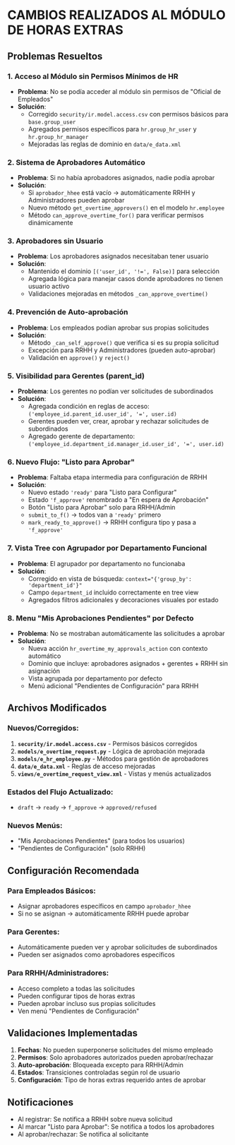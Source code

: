 # CAMBIOS REALIZADOS AL MÓDULO DE HORAS EXTRAS

## Problemas Resueltos

### 1. **Acceso al Módulo sin Permisos Mínimos de HR**
- **Problema**: No se podía acceder al módulo sin permisos de "Oficial de Empleados"
- **Solución**: 
  - Corregido `security/ir.model.access.csv` con permisos básicos para `base.group_user`
  - Agregados permisos específicos para `hr.group_hr_user` y `hr.group_hr_manager`
  - Mejoradas las reglas de dominio en `data/e_data.xml`

### 2. **Sistema de Aprobadores Automático**
- **Problema**: Si no había aprobadores asignados, nadie podía aprobar
- **Solución**: 
  - Si `aprobador_hhee` está vacío → automáticamente RRHH y Administradores pueden aprobar
  - Nuevo método `get_overtime_approvers()` en el modelo `hr.employee`
  - Método `can_approve_overtime_for()` para verificar permisos dinámicamente

### 3. **Aprobadores sin Usuario**
- **Problema**: Los aprobadores asignados necesitaban tener usuario
- **Solución**: 
  - Mantenido el dominio `[('user_id', '!=', False)]` para selección
  - Agregada lógica para manejar casos donde aprobadores no tienen usuario activo
  - Validaciones mejoradas en métodos `_can_approve_overtime()`

### 4. **Prevención de Auto-aprobación**
- **Problema**: Los empleados podían aprobar sus propias solicitudes
- **Solución**: 
  - Método `_can_self_approve()` que verifica si es su propia solicitud
  - Excepción para RRHH y Administradores (pueden auto-aprobar)
  - Validación en `approve()` y `reject()`

### 5. **Visibilidad para Gerentes (parent_id)**
- **Problema**: Los gerentes no podían ver solicitudes de subordinados
- **Solución**: 
  - Agregada condición en reglas de acceso: `('employee_id.parent_id.user_id', '=', user.id)`
  - Gerentes pueden ver, crear, aprobar y rechazar solicitudes de subordinados
  - Agregado gerente de departamento: `('employee_id.department_id.manager_id.user_id', '=', user.id)`

### 6. **Nuevo Flujo: "Listo para Aprobar"**
- **Problema**: Faltaba etapa intermedia para configuración de RRHH
- **Solución**: 
  - Nuevo estado `'ready'` para "Listo para Configurar"
  - Estado `'f_approve'` renombrado a "En espera de Aprobación"
  - Botón "Listo para Aprobar" solo para RRHH/Admin
  - `submit_to_f()` → todos van a `'ready'` primero
  - `mark_ready_to_approve()` → RRHH configura tipo y pasa a `'f_approve'`

### 7. **Vista Tree con Agrupador por Departamento Funcional**
- **Problema**: El agrupador por departamento no funcionaba
- **Solución**: 
  - Corregido en vista de búsqueda: `context="{'group_by': 'department_id'}"`
  - Campo `department_id` incluido correctamente en tree view
  - Agregados filtros adicionales y decoraciones visuales por estado

### 8. **Menu "Mis Aprobaciones Pendientes" por Defecto**
- **Problema**: No se mostraban automáticamente las solicitudes a aprobar
- **Solución**: 
  - Nueva acción `hr_overtime_my_approvals_action` con contexto automático
  - Dominio que incluye: aprobadores asignados + gerentes + RRHH sin asignación
  - Vista agrupada por departamento por defecto
  - Menú adicional "Pendientes de Configuración" para RRHH

## Archivos Modificados

### Nuevos/Corregidos:
1. **`security/ir.model.access.csv`** - Permisos básicos corregidos
2. **`models/e_overtime_request.py`** - Lógica de aprobación mejorada
3. **`models/e_hr_employee.py`** - Métodos para gestión de aprobadores
4. **`data/e_data.xml`** - Reglas de acceso mejoradas
5. **`views/e_overtime_request_view.xml`** - Vistas y menús actualizados

### Estados del Flujo Actualizado:
- `draft` → `ready` → `f_approve` → `approved/refused`

### Nuevos Menús:
- "Mis Aprobaciones Pendientes" (para todos los usuarios)
- "Pendientes de Configuración" (solo RRHH)

## Configuración Recomendada

### Para Empleados Básicos:
- Asignar aprobadores específicos en campo `aprobador_hhee`
- Si no se asignan → automáticamente RRHH puede aprobar

### Para Gerentes:
- Automáticamente pueden ver y aprobar solicitudes de subordinados
- Pueden ser asignados como aprobadores específicos

### Para RRHH/Administradores:
- Acceso completo a todas las solicitudes
- Pueden configurar tipos de horas extras
- Pueden aprobar incluso sus propias solicitudes
- Ven menú "Pendientes de Configuración"

## Validaciones Implementadas

1. **Fechas**: No pueden superponerse solicitudes del mismo empleado
2. **Permisos**: Solo aprobadores autorizados pueden aprobar/rechazar
3. **Auto-aprobación**: Bloqueada excepto para RRHH/Admin
4. **Estados**: Transiciones controladas según rol de usuario
5. **Configuración**: Tipo de horas extras requerido antes de aprobar

## Notificaciones

- Al registrar: Se notifica a RRHH sobre nueva solicitud
- Al marcar "Listo para Aprobar": Se notifica a todos los aprobadores
- Al aprobar/rechazar: Se notifica al solicitante